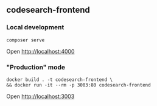## codesearch-frontend

### Local development

```
composer serve
```

Open <http://localhost:4000>

### "Production" mode

```
docker build . -t codesearch-frontend \
&& docker run -it --rm -p 3003:80 codesearch-frontend
```

Open <http://localhost:3003>
